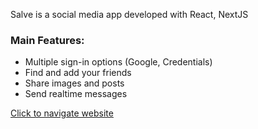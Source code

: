 Salve is a social media app developed with React, NextJS

### Main Features:

- Multiple sign-in options (Google, Credentials)
- Find and add your friends
- Share images and posts
- Send realtime messages

[Click to navigate website](https://salveapp.vercel.app/)